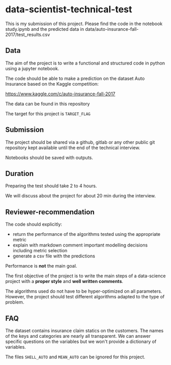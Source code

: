 # data-scientist-technical-test

This is my submission of this project. Please find the code in the notebook study.ipynb and the predicted data in data/auto-insurance-fall-2017/test_results.csv

## Data

The aim of the project is to write a functional and structured code in python using a jupyter notebook.

The code should be able to make a prediction on the dataset Auto Insurance based on the Kaggle competition:

<https://www.kaggle.com/c/auto-insurance-fall-2017>

The data can be found in this repository

The target for this project is `TARGET_FLAG`

## Submission

The project should be shared via a github, gitlab or any other public git repository kept available until the end of the technical interview.

Notebooks should be saved with outputs.

## Duration

Preparing the test should take 2 to 4 hours.

We will discuss about the project for about 20 min during the interview.

## Reviewer-recommendation

The code should explicitly:

* return the performance of the algorithms tested using the appropriate metric
* explain with markdown comment important modelling decisions including metric selection
* generate a csv file with the predictions

Performance is **not** the main goal.

The first objective of the project is to write the main steps of a data-science project with a **proper style** and **well written comments**.

The algorithms used do not have to be hyper-optimized on all parameters. However, the project should test different algorithms adapted to the type of problem.

## FAQ

The dataset contains insurance claim statics on the customers. The names of the keys and categories are nearly all transparent. We can answer specific questions on the variables but we won't provide a dictionary of variables.

The files `SHELL_AUTO` and `MEAN_AUTO` can be ignored for this project.
